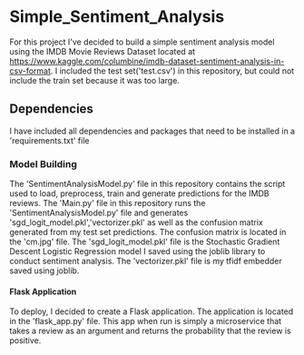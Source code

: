 # Simple_Sentiment_Analysis
For this project I've decided to build a simple sentiment analysis model using the IMDB Movie Reviews Dataset located at https://www.kaggle.com/columbine/imdb-dataset-sentiment-analysis-in-csv-format. I included the test set('test.csv') in this repository, but could not include the train set because it was too large. 

## Dependencies
I have included all dependencies and packages that need to be installed in a 'requirements.txt' file 

### Model Building 
The 'SentimentAnalysisModel.py' file in this repository contains the script used to load, preprocess, train and generate predictions for the IMDB reviews. The 'Main.py' file in this repository runs the 'SentimentAnalysisModel.py' file and generates 'sgd_logit_model.pkl','vectorizer.pkl' as well as the confusion matrix generated from my test set predictions. The confusion matrix is located in the 'cm.jpg' file. The 'sgd_logit_model.pkl' file is the Stochastic Gradient Descent Logistic Regression model I saved using the joblib library to conduct sentiment analysis. The 'vectorizer.pkl' file is my tfidf embedder saved using joblib.



#### Flask Application
To deploy, I decided to create a Flask application. The application is located in the 'flask_app.py' file. This app when run is simply a microservice that takes a review as an argument and returns the probability that the review is positive. 
